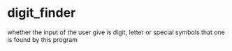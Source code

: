 # digit_finder
whether the input of the user give is digit, letter or special symbols that one is found by this program   
